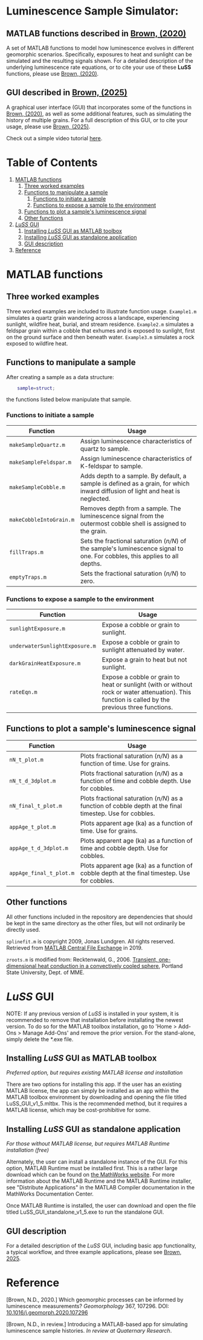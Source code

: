 # Luminescence Sample Simulator: 
## MATLAB functions described in [Brown, (2020)](#B2020)
A set of MATLAB functions to model how luminescence evolves in different geomorphic scenarios. Specifically, exposures to heat and sunlight can be simulated and the resulting signals shown. For a detailed description of the underlying luminescence rate equations, or to cite your use of these **LuSS** functions, please use [Brown, (2020)](#B2020).

## GUI described in [Brown, (2025)](#B2025)
A graphical user interface (GUI) that incorporates some of the functions in [Brown, (2020)](#B2020), as well as some additional features, such as simulating the history of multiple grains. For a full description of this GUI, or to cite your usage, please use [Brown, (2025)](#B2025).

Check out a simple video tutorial [here](https://www.youtube.com/watch?v=nQCLNdgDChI).

# Table of Contents
1. [MATLAB functions](#MATLAB-fxns)
	1. [Three worked examples](#three-examples)
	2. [Functions to manipulate a sample](#manip-fxns)
		1. [Functions to initiate a sample](#init-fxns)
		2. [Functions to expose a sample to the environment](#expose-fxns)
	3. [Functions to plot a sample's luminescence signal](#plot-fxns)
	4. [Other functions](#other-fxns)
2. [*LuSS* GUI](#LuSS-GUI)
	1. [Installing *LuSS* GUI as MATLAB toolbox](#install-toolbox)
	2. [Installing *LuSS* GUI as standalone application](#install-standalone)
	3. [GUI description](#GUI-description)
3. [Reference](#Reference)

# MATLAB functions <a name="MATLAB-fxns"></a>

## Three worked examples <a name="three-examples"></a>
Three worked examples are included to illustrate function usage. `Example1.m`  simulates a quartz grain wandering across a landscape, experiencing sunlight, wildfire heat, burial, and stream residence. `Example2.m` simulates a feldspar grain within a cobble that exhumes and is exposed to sunlight, first on the ground surface and then beneath water. `Example3.m` simulates a rock exposed to wildfire heat.

## Functions to manipulate a sample <a name="manip-fxns"></a>
After creating a sample as a data structure:

```matlab
	sample=struct;
```
the functions listed below manipulate that sample.

### Functions to initiate a sample <a name="init-fxns"></a>
Function | Usage
------------ | -------------
`makeSampleQuartz.m` | Assign luminescence characteristics of quartz to sample.
`makeSampleFeldspar.m` | Assign luminescence characteristics of K-feldspar to sample.
`makeSampleCobble.m` | Adds depth to a sample. By default, a sample is defined as a grain, for which inward diffusion of light and heat is neglected.
`makeCobbleIntoGrain.m` | Removes depth from a sample. The luminescence signal from the outermost cobble shell is assigned to the grain.
`fillTraps.m` | Sets the fractional saturation (*n/N*) of the sample's luminescence signal to one. For cobbles, this applies to all depths.
`emptyTraps.m` | Sets the fractional saturation (*n/N*) to zero. 

### Functions to expose a sample to the environment <a name="expose-fxns"></a>
Function | Usage
------------ | -------------
`sunlightExposure.m` | Expose a cobble or grain to sunlight.
`underwaterSunlightExposure.m` | Expose a cobble or grain to sunlight attenuated by water.
`darkGrainHeatExposure.m` | Expose a grain to heat but not sunlight.
`rateEqn.m` | Expose a cobble or grain to heat or sunlight (with or without rock or water attenuation). This function is called by the previous three functions.


## Functions to plot a sample's luminescence signal <a name="plot-fxns"></a>
Function | Usage
------------ | -------------
`nN_t_plot.m` | Plots fractional saturation (*n/N*) as a function of time. Use for grains.
`nN_t_d_3dplot.m` | Plots fractional saturation (*n/N*) as a function of time and cobble depth. Use for cobbles.
`nN_final_t_plot.m` | Plots fractional saturation (*n/N*) as a function of cobble depth at the final timestep. Use for cobbles.
`appAge_t_plot.m` | Plots apparent age (ka) as a function of time. Use for grains.
`appAge_t_d_3dplot.m` | Plots apparent age (ka) as a function of time and cobble depth. Use for cobbles.
`appAge_final_t_plot.m` | Plots apparent age (ka) as a function of cobble depth at the final timestep. Use for cobbles.

## Other functions <a name="other-fxns"></a>
All other functions included in the repository are dependencies that should be kept in the same directory as the other files, but will not ordinarily be directly used. 

`splinefit.m` is copyright 2009, Jonas Lundgren. All rights reserved. Retrieved from [MATLAB Central File Exchange](https://www.mathworks.com/matlabcentral/fileexchange/71225-splinefit) in 2019.

`zroots.m` is modified from:
Recktenwald, G., 2006. [Transient, one-dimensional heat conduction in a convectively cooled sphere](http://www.webcitation.org/60nDyv3Yy), Portland State University, Dept. of MME.

# *LuSS* GUI <a name="LuSS-GUI"></a>
NOTE: If any previous version of *LuSS* is installed in your system, it is recommended to remove that installation before installating the newest version. To do so for the MATLAB toolbox installation, go to 'Home > Add-Ons > Manage Add-Ons' and remove the prior version. For the stand-alone, simply delete the *.exe file.

## Installing *LuSS* GUI as MATLAB toolbox <a name="install-toolbox"></a>
*Preferred option, but requires existing MATLAB license and installation*

There are two options for installing this app. If the user has an existing MATLAB license, the app can simply be installed as an app within the MATLAB toolbox environment by downloading and opening the file titled LuSS_GUI_v1_5.mltbx. This is the recommended method, but it requires a MATLAB license, which may be cost-prohibitive for some.

## Installing *LuSS* GUI as standalone application <a name="install-standalone"></a>
*For those without MATLAB license, but requires MATLAB Runtime installation (free)*

Alternately, the user can install a standalone instance of the GUI. For this option, MATLAB Runtime must be installed first. This is a rather large download which can be found on [the MathWorks website](https://www.mathworks.com/products/compiler/mcr/index.html). For more information about the MATLAB Runtime and the MATLAB Runtime installer, see "Distribute Applications" in the MATLAB Compiler documentation in the MathWorks Documentation Center.

Once MATLAB Runtime is installed, the user can download and open the file titled LuSS_GUI_standalone_v1_5.exe to run the standalone GUI.

## GUI description <a name="GUI-description"></a>
For a detailed description of the *LuSS* GUI, including basic app functionality, a typical workflow, and three example applications, please see [Brown, 2025](#B2025).
 
# Reference <a name="Reference"></a>
<a id="B2020">[Brown, N.D., 2020.]</a> Which geomorphic processes can be informed by luminescence measurements? *Geomorphology* 367, 107296. DOI: [10.1016/j.geomorph.2020.107296](https://doi.org/10.1016/j.geomorph.2020.107296)

<a id="B2025">[Brown, N.D., in review.]</a> Introducing a MATLAB-based app for simulating luminescence sample histories. *In review at Quaternary Research*.

